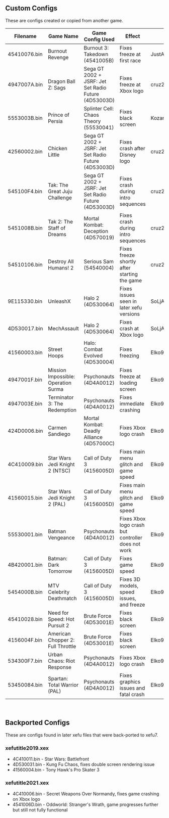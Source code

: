 ## Custom Configs
These are configs created or copied from another game.

| Filename     | Game Name                          | Game Config Used                            | Effect                                                                 | Credit          |
|--------------|------------------------------------|---------------------------------------------|------------------------------------------------------------------------|-----------------|
| 45410076.bin | Burnout Revenge                    | Burnout 3: Takedown (4541005B)              | Fixes freeze at first race                                             | JustAnyone#9310 |
| 4947007A.bin | Dragon Ball Z: Sags                | Sega GT 2002 + JSRF: Jet Set Radio Future (4D53003D) | Fixes freeze at Xbox logo                                     | cruz21579       |
| 5553003B.bin | Prince of Persia                   | Splinter Cell: Chaos Theory (55530041)      | Fixes black screen                                                     | Kozarovv        |
| 42560002.bin | Chicken Little                     | Sega GT 2002 + JSRF: Jet Set Radio Future (4D53003D) | Fixes crash after Disney logo                                 | cruz21579       |
| 545100F4.bin | Tak: The Great Juju Challenge      | Sega GT 2002 + JSRF: Jet Set Radio Future (4D53003D) | Fixes crash during intro sequences                            | cruz21579       |
| 5451008B.bin | Tak 2: The Staff of Dreams         | Mortal Kombat: Deception (4D570019)         | Fixes crash during intro sequences                                     | cruz21579       |
| 54510106.bin | Destroy All Humans! 2              | Serious Sam (54540004)                      | Fixes freeze shortly after starting the game                           | cruz21579       |
| 9E115330.bin | UnleashX                           | Halo 2 (4D530064)                           | Fixes issues seen in later xefu versions                               | SoLjA_RGH       |
| 4D530017.bin | MechAssault                        | Halo 2 (4D530064)                           | Fixes crash at Xbox logo                                               | SoLjA_RGH       |
| 41560003.bin | Street Hoops                       | Halo: Combat Evolved (4D530004)             | Fixes freezing                                                         | Elko992         |
| 4947001F.bin | Mission Impossible: Operation Surma | Psychonauts (4D4A0012)                     | Fixes freeze at loading screen                                         | Elko992         |
| 4947003E.bin | Terminator 3: The Redemption       | Psychonauts (4D4A0012)                      | Fixes immediate crashing                                               | Elko992         |
| 424D0006.bin | Carmen Sandiego                    | Mortal Kombat: Deadly Alliance (4D57000C)   | Fixes Xbox logo crash                                                  | Elko992         |
| 4C410009.bin | Star Wars Jedi Knight 2 (NTSC)     | Call of Duty 3 (4156005D)                   | Fixes main menu glitch and game speed                                  | Elko992         |
| 41560015.bin | Star Wars Jedi Knight 2 (PAL)      | Call of Duty 3 (4156005D)                   | Fixes main menu glitch and game speed                                  | Elko992         |
| 55530001.bin | Batman Vengeance                   | Psychonauts (4D4A0012)                      | Fixes Xbox logo crash but controller does not work                     | Elko992         |
| 4B420001.bin | Batman: Dark Tomorrow              | Call of Duty 3 (4156005D)                   | Fixes game speed                                                       | Elko992         |
| 5454000B.bin | MTV Celebrity Deathmatch           | Call of Duty 3 (4156005D)                   | Fixes 3D models, speed issues, and freeze                              | Elko992         |
| 45410028.bin | Need for Speed: Hot Pursuit 2      | Brute Force (4D53001E)                      | Fixes black screen                                                     | Elko992         |
| 4156004F.bin | American Chopper 2: Full Throttle  | Brute Force (4D53001E)                      | Fixes black screen                                                     | Elko992         |
| 534300F7.bin | Urban Chaos: Riot Response         | Psychonauts (4D4A0012)                      | Fixes Xbox logo crash                                                  | Elko992         |
| 53450084.bin | Spartan: Total Warrior (PAL)       | Psychonauts (4D4A0012)                      | Fixes graphics issues and fatal crash                                  | Elko992         |


&nbsp;

## Backported Configs
These are configs found in later xefu files that were back-ported to xefu7.

### xefutitle2019.xex
* 4C410011.bin - Star Wars: Battlefront
* 4D530031.bin - Kung Fu Chaos, fixes double screen rendering issue
* 41560004.bin - Tony Hawk's Pro Skater 3

### xefutitle2021.xex
* 4C410006.bin - Secret Weapons Over Normandy, fixes game crashing on Xbox logo
* 4541006D.bin - Oddworld: Stranger's Wrath, game progresses further but still not fully functional
